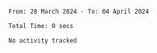 <!--START_SECTION:waka-->

```txt
From: 28 March 2024 - To: 04 April 2024

Total Time: 0 secs

No activity tracked
```

<!--END_SECTION:waka-->
